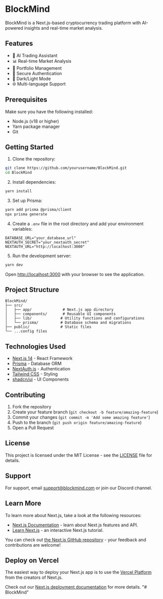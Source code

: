 # BlockMind

BlockMind is a Next.js-based cryptocurrency trading platform with AI-powered insights and real-time market analysis.

## Features

- 🤖 AI Trading Assistant
- 📊 Real-time Market Analysis
- 💼 Portfolio Management
- 🔐 Secure Authentication
- 🌙 Dark/Light Mode
- 🌐 Multi-language Support

## Prerequisites

Make sure you have the following installed:

- Node.js (v18 or higher)
- Yarn package manager
- Git

## Getting Started

1. Clone the repository:

```bash
git clone https://github.com/yourusername/BlockMind.git
cd BlockMind
```

2. Install dependencies:

```bash
yarn install
```

3. Set up Prisma:

```bash
yarn add prisma @prisma/client
npx prisma generate
```

4. Create a `.env` file in the root directory and add your environment variables:

```env
DATABASE_URL="your_database_url"
NEXTAUTH_SECRET="your_nextauth_secret"
NEXTAUTH_URL="http://localhost:3000"
```

5. Run the development server:

```bash
yarn dev
```

Open [http://localhost:3000](http://localhost:3000) with your browser to see the application.

## Project Structure

```
BlockMind/
├── src/
│   ├── app/              # Next.js app directory
│   ├── components/       # Reusable UI components
│   ├── lib/             # Utility functions and configurations
│   └── prisma/          # Database schema and migrations
├── public/              # Static files
└── ...config files
```

## Technologies Used

- [Next.js 14](https://nextjs.org/) - React Framework
- [Prisma](https://www.prisma.io/) - Database ORM
- [NextAuth.js](https://next-auth.js.org/) - Authentication
- [Tailwind CSS](https://tailwindcss.com/) - Styling
- [shadcn/ui](https://ui.shadcn.com/) - UI Components

## Contributing

1. Fork the repository
2. Create your feature branch (`git checkout -b feature/amazing-feature`)
3. Commit your changes (`git commit -m 'Add some amazing feature'`)
4. Push to the branch (`git push origin feature/amazing-feature`)
5. Open a Pull Request

## License

This project is licensed under the MIT License - see the [LICENSE](LICENSE) file for details.

## Support

For support, email support@blockmind.com or join our Discord channel.

## Learn More

To learn more about Next.js, take a look at the following resources:

- [Next.js Documentation](https://nextjs.org/docs) - learn about Next.js features and API.
- [Learn Next.js](https://nextjs.org/learn) - an interactive Next.js tutorial.

You can check out [the Next.js GitHub repository](https://github.com/vercel/next.js) - your feedback and contributions are welcome!

## Deploy on Vercel

The easiest way to deploy your Next.js app is to use the [Vercel Platform](https://vercel.com/new?utm_medium=default-template&filter=next.js&utm_source=create-next-app&utm_campaign=create-next-app-readme) from the creators of Next.js.

Check out our [Next.js deployment documentation](https://nextjs.org/docs/app/building-your-application/deploying) for more details.
"# BlockMind"